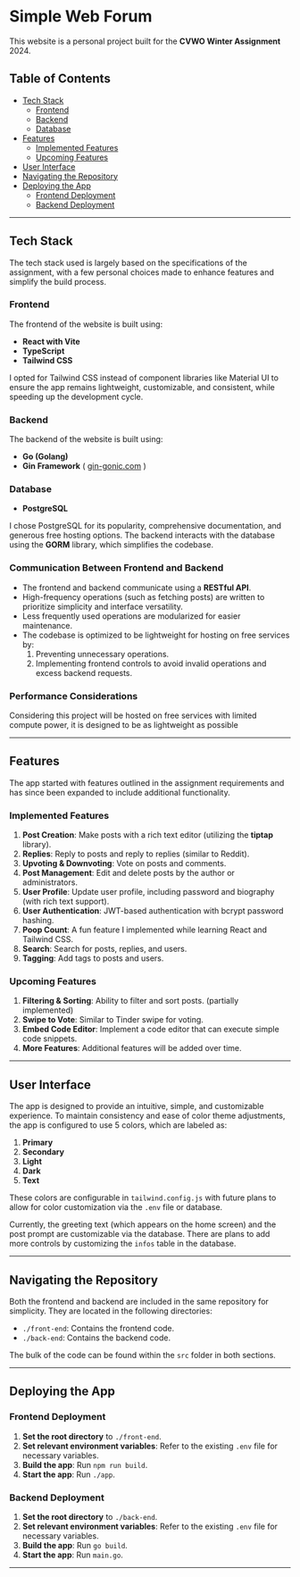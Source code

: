# Simple Web Forum

This website is a personal project built for the **CVWO Winter Assignment** 2024.

## Table of Contents

- [Tech Stack](#tech-stack)
  - [Frontend](#frontend)
  - [Backend](#backend)
  - [Database](#database)
- [Features](#features)
  - [Implemented Features](#implemented-features)
  - [Upcoming Features](#upcoming-features)
- [User Interface](#user-interface)
- [Navigating the Repository](#navigating-the-repository)
- [Deploying the App](#deploying-the-app)
  - [Frontend Deployment](#frontend-deployment)
  - [Backend Deployment](#backend-deployment)

---

## Tech Stack

The tech stack used is largely based on the specifications of the assignment, with a few personal choices made to enhance features and simplify the build process.

### Frontend

The frontend of the website is built using:

- **React with Vite**
- **TypeScript**
- **Tailwind CSS**

I opted for Tailwind CSS instead of component libraries like Material UI to ensure the app remains lightweight, customizable, and consistent, while speeding up the development cycle.

### Backend

The backend of the website is built using:

- **Go (Golang)**
- **Gin Framework** ( [gin-gonic.com](https://gin-gonic.com) )

### Database

- **PostgreSQL**

I chose PostgreSQL for its popularity, comprehensive documentation, and generous free hosting options. The backend interacts with the database using the **GORM** library, which simplifies the codebase.

### Communication Between Frontend and Backend

- The frontend and backend communicate using a **RESTful API**.
- High-frequency operations (such as fetching posts) are written to prioritize simplicity and interface versatility.
- Less frequently used operations are modularized for easier maintenance.
- The codebase is optimized to be lightweight for hosting on free services by:
  1. Preventing unnecessary operations.
  2. Implementing frontend controls to avoid invalid operations and excess backend requests.

### Performance Considerations

Considering this project will be hosted on free services with limited compute power, it is designed to be as lightweight as possible

---

## Features

The app started with features outlined in the assignment requirements and has since been expanded to include additional functionality.

### Implemented Features

1. **Post Creation**: Make posts with a rich text editor (utilizing the **tiptap** library).
2. **Replies**: Reply to posts and reply to replies (similar to Reddit).
3. **Upvoting & Downvoting**: Vote on posts and comments.
4. **Post Management**: Edit and delete posts by the author or administrators.
5. **User Profile**: Update user profile, including password and biography (with rich text support).
6. **User Authentication**: JWT-based authentication with bcrypt password hashing.
7. **Poop Count**: A fun feature I implemented while learning React and Tailwind CSS.
8. **Search**: Search for posts, replies, and users.
9. **Tagging**: Add tags to posts and users.

### Upcoming Features

1. **Filtering & Sorting**: Ability to filter and sort posts. (partially implemented)
2. **Swipe to Vote**: Similar to Tinder swipe for voting.
3. **Embed Code Editor**: Implement a code editor that can execute simple code snippets.
4. **More Features**: Additional features will be added over time.

---

## User Interface

The app is designed to provide an intuitive, simple, and customizable experience. To maintain consistency and ease of color theme adjustments, the app is configured to use 5 colors, which are labeled as:

1. **Primary**
2. **Secondary**
3. **Light**
4. **Dark**
5. **Text**

These colors are configurable in `tailwind.config.js` with future plans to allow for color customization via the `.env` file or database.

Currently, the greeting text (which appears on the home screen) and the post prompt are customizable via the database. There are plans to add more controls by customizing the `infos` table in the database.

---

## Navigating the Repository

Both the frontend and backend are included in the same repository for simplicity. They are located in the following directories:

- `./front-end`: Contains the frontend code.
- `./back-end`: Contains the backend code.
  
The bulk of the code can be found within the `src` folder in both sections.

---

## Deploying the App

### Frontend Deployment

1. **Set the root directory** to `./front-end`.
2. **Set relevant environment variables**: Refer to the existing `.env` file for necessary variables.
3. **Build the app**: Run `npm run build`.
4. **Start the app**: Run `./app`.

### Backend Deployment

1. **Set the root directory** to `./back-end`.
2. **Set relevant environment variables**: Refer to the existing `.env` file for necessary variables.
3. **Build the app**: Run `go build`.
4. **Start the app**: Run `main.go`.

---
